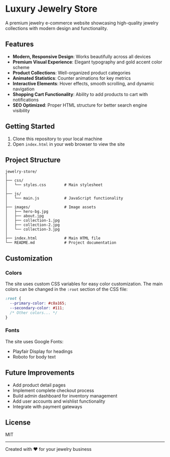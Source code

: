 # Luxury Jewelry Store

A premium jewelry e-commerce website showcasing high-quality jewelry collections with modern design and functionality.

## Features

- **Modern, Responsive Design**: Works beautifully across all devices
- **Premium Visual Experience**: Elegant typography and gold accent color scheme
- **Product Collections**: Well-organized product categories
- **Animated Statistics**: Counter animations for key metrics
- **Interactive Elements**: Hover effects, smooth scrolling, and dynamic navigation
- **Shopping Cart Functionality**: Ability to add products to cart with notifications
- **SEO Optimized**: Proper HTML structure for better search engine visibility

## Getting Started

1. Clone this repository to your local machine
2. Open `index.html` in your web browser to view the site

## Project Structure

```
jewelry-store/
│
├── css/
│   └── styles.css        # Main stylesheet
│
├── js/
│   └── main.js           # JavaScript functionality
│
├── images/               # Image assets
│   ├── hero-bg.jpg
│   ├── about.jpg
│   ├── collection-1.jpg
│   ├── collection-2.jpg
│   └── collection-3.jpg
│
├── index.html            # Main HTML file
└── README.md             # Project documentation
```

## Customization

### Colors

The site uses custom CSS variables for easy color customization. The main colors can be changed in the `:root` section of the CSS file:

```css
:root {
  --primary-color: #c8a165;
  --secondary-color: #111;
  /* Other colors... */
}
```

### Fonts

The site uses Google Fonts:
- Playfair Display for headings
- Roboto for body text

## Future Improvements

- Add product detail pages
- Implement complete checkout process
- Build admin dashboard for inventory management
- Add user accounts and wishlist functionality
- Integrate with payment gateways

## License

MIT

---

Created with ❤️ for your jewelry business 